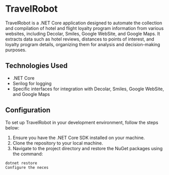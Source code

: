 # TravelRobot

TravelRobot is a .NET Core application designed to automate the collection and compilation of hotel and flight loyalty program information from various websites, including Decolar, Smiles, Google WebSite, and Google Maps. It extracts data such as hotel reviews, distances to points of interest, and loyalty program details, organizing them for analysis and decision-making purposes.

## Technologies Used

- .NET Core
- Serilog for logging
- Specific interfaces for integration with Decolar, Smiles, Google WebSite, and Google Maps

## Configuration

To set up TravelRobot in your development environment, follow the steps below:

1. Ensure you have the .NET Core SDK installed on your machine.
2. Clone the repository to your local machine.
3. Navigate to the project directory and restore the NuGet packages using the command:

```bash
dotnet restore
Configure the neces
